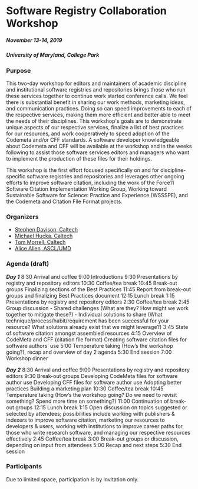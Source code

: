 # Software Registry Collaboration Workshop
##### November 13-14, 2019
##### University of Maryland, College Park

### Purpose

This two-day workshop for editors and maintainers of academic discipline and institutional software registries and repositories brings those who run these services together to continue work started conference calls. We feel there is substantial benefit in sharing our work methods, marketing ideas, and communication practices. Doing so can speed improvements to each of the respective services, making them more efficient and better able to meet the needs of their disciplines. This workshop's goals are to demonstrate unique aspects of our respective services, finalize a list of best practices for our resources, and work cooperatively to speed adoption of the Codemeta and/or CFF standards. A software developer knowledgeable about Codemeta and CFF will be available at the workshop and in the weeks following to assist those software services editors and managers who want to implement the production of these files for their holdings.

This workshop is the first effort focused specifically on and for discipline-specific software registries and repositories and leverages other ongoing efforts to improve software citation, including the work of the Force11 Software Citation Implementation Working Group, Working toward Sustainable Software for Science: Practice and Experience (WSSSPE), and the Codemeta and Citation File Format projects.

### Organizers
- [Stephen Davison, Caltech](https://www.library.caltech.edu/person/stephen-davison)
- [Michael Hucka, Caltech](https://www.library.caltech.edu/person/michael-hucka)
- [Tom Morrell, Caltech](https://www.library.caltech.edu/person/tom-morrell)
- [Alice Allen, ASCL/UMD](http://ascl.net/wordpress/about-ascl/people/alice_allen/)

### Agenda (draft)
**_Day 1_**
  8:30    Arrival and coffee
  9:00   Introductions
  9:30   Presentations by registry and repository editors 
10:30    Coffee/tea break
10:45    Break-out groups
         Finalizing sections of the Best Practices
11:45    Report from break-out groups and finalizing Best Practices document
12:15    Lunch break
 1:15    Presentations by registry and repository editors
 2:30    Coffee/tea break
 2:45    Group discussion
         - Shared challenges (What are they? How might we work together to mitigate these?)
         - Individual solutions to share (What technique/process/habit/requirement has been successful for your resource? What solutions already exist that we might leverage?)
  3:45    State of software citation amongst assembled resources
  4:15    Overview of CodeMeta and CFF (citation file format)
      Creating software citation files for software authors’ use
  5:00    Temperature taking (How’s the workshop going?), recap and overview of day 2 agenda
  5:30    End session
  7:00     Workshop dinner

**_Day 2_**
  8:30    Arrival and coffee
  9:00    Presentations by registry and repository editors
  9:30    Break-out groups
    Developing CodeMeta files for software author use
    Developing CFF files for software author use
    Adopting better practices
    Building a marketing plan
10:30    Coffee/tea break
10:45    Temperature taking (How’s the workshop going? Do we need to revisit something? Spend more time on something?)
11:00    Continuation of break-out groups
12:15    Lunch break
  1:15    Open discussion on topics suggested or selected by attendees; possibilities include working with publishers & indexers to improve software citation, marketing our resources to developers & users, working with institutions to improve career paths for those who write research software, and managing our respective resources effectively
  2:45    Coffee/tea break
  3:00    Break-out groups or discussion, depending on input from attendees
  5:00    Recap and next steps
  5:30    End session


### Participants

Due to limited space, participation is by invitation only.
